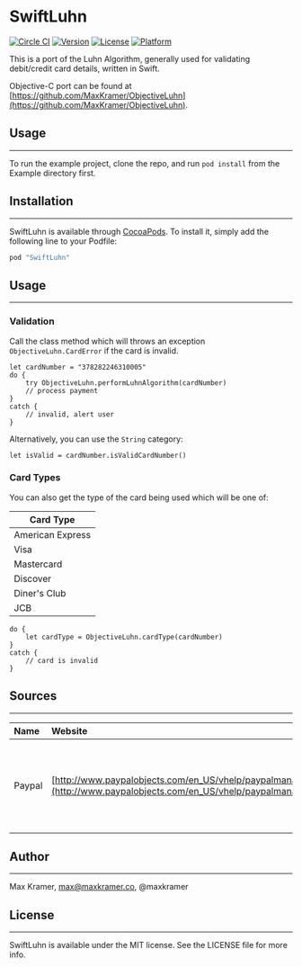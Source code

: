 # SwiftLuhn

[![Circle CI](https://circleci.com/gh/MaxKramer/SwiftLuhn.svg?style=shield)](https://circleci.com/gh/MaxKramer/SwiftLuhn)
[![Version](https://img.shields.io/cocoapods/v/SwiftLuhn.svg?style=flat)](http://cocoapods.org/pods/SwiftLuhn)
[![License](https://img.shields.io/cocoapods/l/SwiftLuhn.svg?style=flat)](http://cocoapods.org/pods/SwiftLuhn)
[![Platform](https://img.shields.io/cocoapods/p/SwiftLuhn.svg?style=flat)](http://cocoapods.org/pods/SwiftLuhn)

This is a port of the Luhn Algorithm, generally used for validating debit/credit card details, written in Swift.

Objective-C port can be found at [https://github.com/MaxKramer/ObjectiveLuhn](https://github.com/MaxKramer/ObjectiveLuhn).

## Usage
---
To run the example project, clone the repo, and run `pod install` from the Example directory first.

## Installation
---
SwiftLuhn is available through [CocoaPods](http://cocoapods.org). To install
it, simply add the following line to your Podfile:

```ruby
pod "SwiftLuhn"
```

## Usage
---

### Validation

    
Call the class method which will throws an exception `ObjectiveLuhn.CardError` if the card is invalid.

```
let cardNumber = "378282246310005"
do {
    try ObjectiveLuhn.performLuhnAlgorithm(cardNumber)
    // process payment
}
catch {
    // invalid, alert user
}
```

Alternatively, you can use the `String` category:

```
let isValid = cardNumber.isValidCardNumber()
```

### Card Types

You can also get the type of the card being used which will be one of:

|Card Type|
|-------------|
|American Express|
|Visa|
|Mastercard|
|Discover|
|Diner's Club|
|JCB|

```
do {
    let cardType = ObjectiveLuhn.cardType(cardNumber)
}
catch {
	// card is invalid
}
```
## Sources
---
|Name|Website|Reason|
|:---|:------|:-----|
|Paypal|[http://www.paypalobjects.com/en_US/vhelp/paypalmanager_help/credit_card_numbers.htm](http://www.paypalobjects.com/en_US/vhelp/paypalmanager_help/credit_card_numbers.htm)|List of valid credit card numbers for the unit tests|

## Author
---
Max Kramer, max@maxkramer.co, @maxkramer

## License
---
SwiftLuhn is available under the MIT license. See the LICENSE file for more info.
